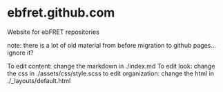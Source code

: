 # ebfret.github.com
Website for ebFRET repositories

note: there is a lot of old material from before migration to github pages... ignore it?

To edit content: change the markdown in ./index.md
To edit look: change the css in ./assets/css/style.scss
to edit organization: change the html in ./_layouts/default.html 
